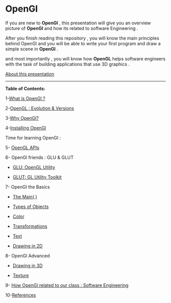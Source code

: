 # OpenGl


If you are new to **OpenGl** , this presentation will give you an overview picture of **OpenGl** and how its related to software Engineering .

After you finish reading this repository , you will know the main principles behind OpenGl and you will be able to write your first program and draw a simple scene in **OpenGl** .

and most importantly , you will know how **OpenGL** helps software engineers with the task of building applications that use 3D graphics .


[About this presentation](https://github.com/Afnan-Aldhahri/OpenGl/blob/master/Resources/About%20this%20presentation.md) 


-----------------------------------------------------------------------------------------------------


**Table of Contents:**



1-[What is OpenGl ?](https://github.com/Afnan-Aldhahri/OpenGl/blob/master/Resources/What%20is%20OpenGl%20%3F.md)  

2-[OpenGL : Evolution & Versions ](https://github.com/Afnan-Aldhahri/OpenGl/blob/master/Resources/OpenGL%20:%20Evolution%20%26%20Versions%20.md)

3-[Why OpenGl?](https://github.com/Afnan-Aldhahri/OpenGl/blob/master/Resources/Why%20OpenGl%3F.md) 

4-[Installing OpenGl](https://github.com/Afnan-Aldhahri/OpenGl/blob/master/Resources/Installing%20OpenGl.md) 

Time for learning OpenGl :
 
5- [OpenGL APIs](https://github.com/Afnan-Aldhahri/OpenGl/blob/master/Resources/OpenGL%20APIs..md)
     
6- OpenGl friends : GLU & GLUT

   * [GLU: OpenGL Utility](https://github.com/Afnan-Aldhahri/OpenGl/blob/master/Resources/GLU.md)
     
   * [GLUT: GL Utility Toolkit](https://github.com/Afnan-Aldhahri/OpenGl/blob/master/Resources/GLUT.md)

7- OpenGl the Basics

   * [The Main( ) ](https://github.com/Afnan-Aldhahri/OpenGl/blob/master/Resources/Main.md)
     
   * [Types of Objects ](https://github.com/Afnan-Aldhahri/OpenGl/blob/master/Resources/Types%20of%20objects.md)
     
   * [Color ](https://github.com/Afnan-Aldhahri/OpenGl/blob/master/Resources/Color.md)
     
   * [Transformations ](https://github.com/Afnan-Aldhahri/OpenGl/blob/master/Resources/Transformation.md)
     
   * [Text ](https://github.com/Afnan-Aldhahri/OpenGl/blob/master/Resources/Text.md)
     
   * [Drawing in 2D ](https://github.com/Afnan-Aldhahri/OpenGl/blob/master/Resources/Drawing%20in%202D.MD)

     
8-  OpenGl Advanced

   * [Drawing in 3D ](https://github.com/Afnan-Aldhahri/OpenGl/blob/master/Resources/Drawing%20in%203D..md)
     
   * [Texture  ](https://github.com/Afnan-Aldhahri/OpenGl/blob/master/Resources/Texture.md)

9- [How OpenGl related to our class : Software Engineering](https://github.com/Afnan-Aldhahri/OpenGl/blob/master/Resources/How%20OpenGl%20related%20to%20our%20class%20:%20Software%20Engineering.md)

10-[References](https://github.com/Afnan-Aldhahri/OpenGl/blob/master/Resources/References.md)
